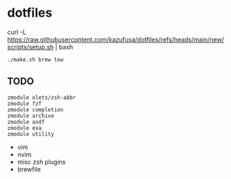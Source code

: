 # dotfiles

curl -L https://raw.githubusercontent.com/kazufusa/dotfiles/refs/heads/main/new/scripts/setup.sh | bash

```sh
./make.sh brew tow
```

## TODO

```
zmodule olets/zsh-abbr
zmodule fzf
zmodule completion
zmodule archive
zmodule asdf
zmodule exa
zmodule utility
```

- vim
- nvim
- misc zsh plugins
- brewfile

